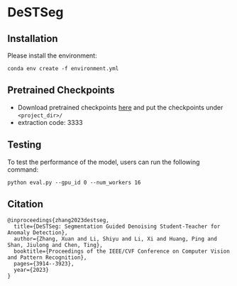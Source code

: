 # DeSTSeg


## Installation

Please install the environment:

```
conda env create -f environment.yml
```

## Pretrained Checkpoints

- Download pretrained checkpoints [here](https://pan.baidu.com/s/1tYpklT3xNmx6vldMPHWTVg) and put the checkpoints under `<project_dir>/`
- extraction code: 3333

##  Testing

To test the performance of the model, users can run the following command:

```
python eval.py --gpu_id 0 --num_workers 16
```

## Citation

```
@inproceedings{zhang2023destseg,
  title={DeSTSeg: Segmentation Guided Denoising Student-Teacher for Anomaly Detection},
  author={Zhang, Xuan and Li, Shiyu and Li, Xi and Huang, Ping and Shan, Jiulong and Chen, Ting},
  booktitle={Proceedings of the IEEE/CVF Conference on Computer Vision and Pattern Recognition},
  pages={3914--3923},
  year={2023}
}
```
